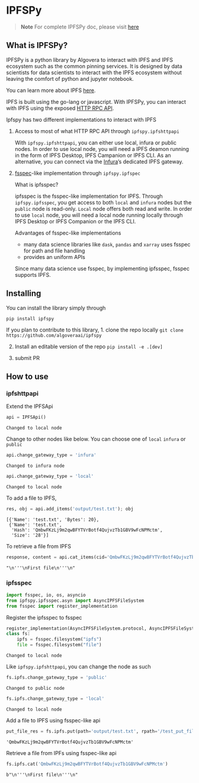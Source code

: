 IPFSPy
================

<!-- WARNING: THIS FILE WAS AUTOGENERATED! DO NOT EDIT! -->
>**Note**
>For complete IPFSPy doc, please visit [here](https://algoveraai.github.io/ipfspy/)

## What is IPFSPy?

IPFSPy is a python library by Algovera to interact with IPFS and IPFS
ecosystem such as the common pinning services. It is designed by data
scientists for data scientists to interact with the IPFS ecosystem
without leaving the comfort of python and jupyter notebook.

You can learn more about IPFS [here](https://ipfs.io/#why).

IPFS is built using the go-lang or javascript. With IPFSPy, you can
interact with IPFS using the exposed [HTTP RPC
API](https://docs.ipfs.io/reference/http/api/#getting-started).

Ipfspy has two different implementations to interact with IPFS

1.  Access to most of what HTTP RPC API through `ipfspy.ipfshttpapi`

    With `ipfspy.ipfshttpapi`, you can either use local, infura or
    public nodes. In order to use local node, you will need a IPFS
    deamon running in the form of IPFS Desktop, IPFS Campanion or
    IPFS CLI. As an alternative, you can connect via the
    [Infura](https://infura.io/product/ipfs)’s dedicated IPFS gateway.

2.  [fsspec](https://filesystem-spec.readthedocs.io/en/latest/)-like
    implementation through `ipfspy.ipfspec`

    What is ipfsspec?

    ipfsspec is the fsspec-like implementation for IPFS. Through
    `ipfspy.ipfsspec`, you get access to both `local` and `infura` nodes
    but the `public` node is read-only. `Local` node offers both read
    and write. In order to use `local` node, you will need a local node
    running locally through IPFS Desktop or IPFS Companion or the IPFS
    CLI.

    Advantages of fsspec-like implementations

    -   many data science libraries like `dask`, `pandas` and `xarray`
        uses fsspec for path and file handling
    -   provides an uniform APIs

    Since many data science use fsspec, by implementing ipfsspec, fsspec
    supports IPFS.

## Installing

You can install the library simply through

`pip install ipfspy`

If you plan to contribute to this library, 1. clone the repo locally
`git clone https://github.com/algoveraai/ipfspy`

2.  Install an editable version of the repo `pip install -e .[dev]`

3.  submit PR

## How to use

### ipfshttpapi

Extend the IPFSApi

``` python
api = IPFSApi()
```

    Changed to local node

Change to other nodes like below. You can choose one of `local` `infura`
or `public`

``` python
api.change_gateway_type = 'infura'
```

    Changed to infura node

``` python
api.change_gateway_type = 'local'
```

    Changed to local node

To add a file to IPFS,

``` python
res, obj = api.add_items('output/test.txt'); obj
```

    [{'Name': 'test.txt', 'Bytes': 20},
     {'Name': 'test.txt',
      'Hash': 'QmbwFKzLj9m2qwBFYTVrBotf4QujvzTb1GBV9wFcNPMctm',
      'Size': '28'}]

To retrieve a file from IPFS

``` python
response, content = api.cat_items(cid='QmbwFKzLj9m2qwBFYTVrBotf4QujvzTb1GBV9wFcNPMctm'); content
```

    "\n'''\nFirst file\n'''\n"

### ipfsspec

``` python
import fsspec, io, os, asyncio
from ipfspy.ipfsspec.asyn import AsyncIPFSFileSystem
from fsspec import register_implementation
```

Register the ipfsspec to fsspec

``` python
register_implementation(AsyncIPFSFileSystem.protocol, AsyncIPFSFileSystem)
class fs:
    ipfs = fsspec.filesystem("ipfs")
    file = fsspec.filesystem("file")
```

    Changed to local node

Like `ipfspy.ipfshttpapi`, you can change the node as such

``` python
fs.ipfs.change_gateway_type = 'public'
```

    Changed to public node

``` python
fs.ipfs.change_gateway_type = 'local'
```

    Changed to local node

Add a file to IPFS using fsspec-like api

``` python
put_file_res = fs.ipfs.put(path='output/test.txt', rpath='/test_put_file'); put_file_res
```

    'QmbwFKzLj9m2qwBFYTVrBotf4QujvzTb1GBV9wFcNPMctm'

Retrieve a file from IPFs using fsspec-like api

``` python
fs.ipfs.cat('QmbwFKzLj9m2qwBFYTVrBotf4QujvzTb1GBV9wFcNPMctm')
```

    b"\n'''\nFirst file\n'''\n"
